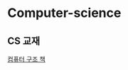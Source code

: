 # Computer-science

## CS 교재

<a href="https://www.aladin.co.kr/shop/wproduct.aspx?ItemId=204207919">컴퓨터 구조 책</a>
